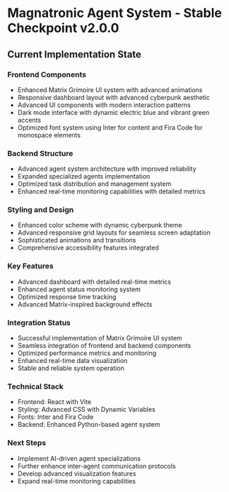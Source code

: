 # Magnatronic Agent System - Stable Checkpoint v2.0.0

## Current Implementation State

### Frontend Components
- Enhanced Matrix Grimoire UI system with advanced animations
- Responsive dashboard layout with advanced cyberpunk aesthetic
- Advanced UI components with modern interaction patterns
- Dark mode interface with dynamic electric blue and vibrant green accents
- Optimized font system using Inter for content and Fira Code for monospace elements

### Backend Structure
- Advanced agent system architecture with improved reliability
- Expanded specialized agents implementation
- Optimized task distribution and management system
- Enhanced real-time monitoring capabilities with detailed metrics

### Styling and Design
- Enhanced color scheme with dynamic cyberpunk theme
- Advanced responsive grid layouts for seamless screen adaptation
- Sophisticated animations and transitions
- Comprehensive accessibility features integrated

### Key Features
- Advanced dashboard with detailed real-time metrics
- Enhanced agent status monitoring system
- Optimized response time tracking
- Advanced Matrix-inspired background effects

### Integration Status
- Successful implementation of Matrix Grimoire UI system
- Seamless integration of frontend and backend components
- Optimized performance metrics and monitoring
- Enhanced real-time data visualization
- Stable and reliable system operation

### Technical Stack
- Frontend: React with Vite
- Styling: Advanced CSS with Dynamic Variables
- Fonts: Inter and Fira Code
- Backend: Enhanced Python-based agent system

### Next Steps
- Implement AI-driven agent specializations
- Further enhance inter-agent communication protocols
- Develop advanced visualization features
- Expand real-time monitoring capabilities